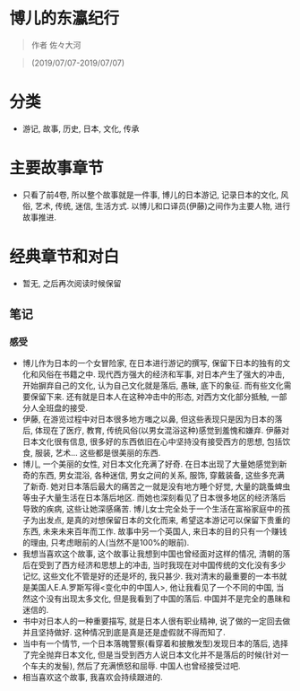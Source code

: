 # 博儿的东瀛纪行 

> 作者 佐々大河

> (2019/07/07-2019/07/07)

# 分类
* 游记, 故事, 历史, 日本, 文化, 传承

# 主要故事章节
* 只看了前4卷, 所以整个故事就是一件事, 博儿的日本游记, 记录日本的文化, 风俗, 艺术, 传统, 迷信, 生活方式. 以博儿和口译员(伊藤)之间作为主要人物, 进行故事推进. 

# 经典章节和对白
* 暂无, 之后再次阅读时候保留

## 笔记
### 感受
* 博儿作为日本的一个女冒险家, 在日本进行游记的撰写, 保留下日本的独有的文化和风俗在书籍之中. 现代西方强大的经济和军事, 对日本产生了强大的冲击, 开始摒弃自己的文化, 认为自己文化就是落后, 愚昧, 底下的象征. 而有些文化需要保留下来. 还有就是日本人在这种冲击中的形态, 对西方文化部分抵触, 一部分人全班盘的接受.
* 伊藤, 在游览过程中对日本很多地方嗤之以鼻, 但这些表现只是因为日本的落后, 体现在了医疗, 教育, 传统风俗(以男女混浴这种)感觉到羞愧和嫌弃. 伊藤对日本文化很有信息, 很多好的东西依旧在心中坚持没有接受西方的思想, 包括饮食, 服装, 艺术... 这些都是很美丽的东西. 
* 博儿, 一个美丽的女性, 对日本文化充满了好奇. 在日本出现了大量她感觉到新奇的东西, 男女混浴, 各种迷信, 男女之间的关系, 服饰, 穿戴装备, 这些多充满了新奇. 她对日本落后最大的痛苦之一就是没有地方睡个好觉, 大量的跳蚤蜱虫等虫子大量生活在日本落后地区. 而她也深刻看见了日本很多地区的经济落后导致的疾病, 这些让她深感痛苦. 博儿女士完全处于一个生活在富裕家庭中的孩子为出发点, 是真的对想保留日本的文化而来, 希望这本游记可以保留下贵重的东西, 未来未来百年而工作. 故事中另一个英国人, 来日本的目的只有一个赚钱的理由, 只考虑眼前的人(当然不是100%的眼前).  
* 我想当喜欢这个故事, 这个故事让我想到中国也曾经面对这样的情况, 清朝的落后在受到了西方经济和思想上的冲击, 当时我现在对中国传统的文化没有多少记忆, 这些文化不管是好的还是坏的, 我只甚少. 我对清末的最重要的一本书就是美国人E.A.罗斯写得<变化中的中国人>, 他让我看见了一个不同的中国, 当然这个没有出现太多文化, 但是我看到了中国的落后. 中国并不是完全的愚昧和迷信的. 
* 书中对日本人的一种重要描写, 就是日本人很有职业精神, 说了做的一定回去做并且坚持做好. 这种情况到底是真是还是虚假就不得而知了. 
* 当中有一个情节, 一个日本落魄警察(看穿着和披散发型)发现日本的落后, 选择了完全抛弃日本文化, 但是当受到西方人说日本文化并不是落后的时候(针对一个车夫的发髻), 然后了充满愤怒和屈辱. 中国人也曾经接受过吧. 
* 相当喜欢这个故事, 我喜欢会持续跟进的. 

